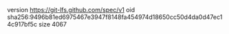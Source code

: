 version https://git-lfs.github.com/spec/v1
oid sha256:9496b81ed6975467e3947f8148fa454974d18650cc50d4da0d47ec14c917bf5c
size 4067
